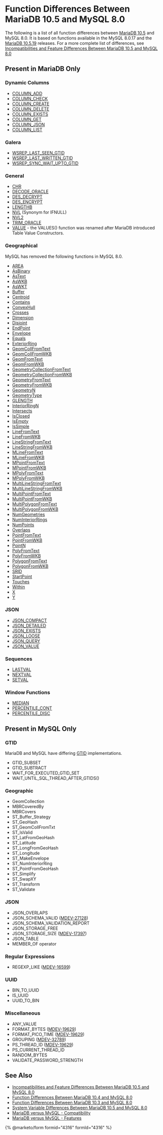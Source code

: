 # Function Differences Between MariaDB 10.5 and MySQL 8.0

The following is a list of all function differences between [MariaDB 10.5](../../../old-releases/mariadb-10-5-series/what-is-mariadb-105.md) and MySQL 8.0. It is based on functions available in the MySQL 8.0.17 and the [MariaDB 10.5.19](../../../old-releases/mariadb-10-5-series/mariadb-10-5-19-release-notes.md) releases. For a more complete list of differences, see [Incompatibilities and Feature Differences Between MariaDB 10.5 and MySQL 8.0](../incompatibilities-and-feature-differences-between-mariadb-and-mysql-unmaint/incompatibilities-and-feature-differences-between-mariadb-10-5-and-mysql-8.md)

## Present in MariaDB Only

### Dynamic Columns

* [COLUMN\_ADD](https://app.gitbook.com/s/SsmexDFPv2xG2OTyO5yV/reference/sql-functions/special-functions/dynamic-columns-functions/column_add)
* [COLUMN\_CHECK](https://app.gitbook.com/s/SsmexDFPv2xG2OTyO5yV/reference/sql-functions/special-functions/dynamic-columns-functions/column_check)
* [COLUMN\_CREATE](https://app.gitbook.com/s/SsmexDFPv2xG2OTyO5yV/reference/sql-functions/special-functions/dynamic-columns-functions/column_create)
* [COLUMN\_DELETE](https://app.gitbook.com/s/SsmexDFPv2xG2OTyO5yV/reference/sql-functions/special-functions/dynamic-columns-functions/column_delete)
* [COLUMN\_EXISTS](https://app.gitbook.com/s/SsmexDFPv2xG2OTyO5yV/reference/sql-functions/special-functions/dynamic-columns-functions/column_exists)
* [COLUMN\_GET](https://app.gitbook.com/s/SsmexDFPv2xG2OTyO5yV/reference/sql-functions/special-functions/dynamic-columns-functions/column_get)
* [COLUMN\_JSON](https://app.gitbook.com/s/SsmexDFPv2xG2OTyO5yV/reference/sql-functions/special-functions/dynamic-columns-functions/column_json)
* [COLUMN\_LIST](https://app.gitbook.com/s/SsmexDFPv2xG2OTyO5yV/reference/sql-functions/special-functions/dynamic-columns-functions/column_list)

### Galera

* [WSREP\_LAST\_SEEN\_GTID](https://app.gitbook.com/s/SsmexDFPv2xG2OTyO5yV/reference/sql-functions/special-functions/galera-functions/wsrep_last_seen_gtid)
* [WSREP\_LAST\_WRITTEN\_GTID](https://app.gitbook.com/s/SsmexDFPv2xG2OTyO5yV/reference/sql-functions/special-functions/galera-functions/wsrep_last_written_gtid)
* [WSREP\_SYNC\_WAIT\_UPTO\_GTID](https://app.gitbook.com/s/SsmexDFPv2xG2OTyO5yV/reference/sql-functions/special-functions/galera-functions/wsrep_sync_wait_upto_gtid)

### General

* [CHR](https://app.gitbook.com/s/SsmexDFPv2xG2OTyO5yV/reference/sql-functions/string-functions/chr)
* [DECODE\_ORACLE](https://app.gitbook.com/s/SsmexDFPv2xG2OTyO5yV/reference/sql-functions/secondary-functions/encryption-hashing-and-compression-functions/decode)
* [DES\_DECRYPT](https://app.gitbook.com/s/SsmexDFPv2xG2OTyO5yV/reference/sql-functions/secondary-functions/encryption-hashing-and-compression-functions/des_decrypt)
* [DES\_ENCRYPT](https://app.gitbook.com/s/SsmexDFPv2xG2OTyO5yV/reference/sql-functions/secondary-functions/encryption-hashing-and-compression-functions/des_encrypt)
* [LENGTHB](https://app.gitbook.com/s/SsmexDFPv2xG2OTyO5yV/reference/sql-functions/string-functions/lengthb)
* [NVL](https://app.gitbook.com/s/SsmexDFPv2xG2OTyO5yV/reference/sql-functions/control-flow-functions/ifnull) (Synonym for IFNULL)
* [NVL2](https://app.gitbook.com/s/SsmexDFPv2xG2OTyO5yV/reference/sql-functions/control-flow-functions/nvl2)
* [TRIM\_ORACLE](https://app.gitbook.com/s/SsmexDFPv2xG2OTyO5yV/reference/sql-functions/string-functions/trim)
* [VALUE](https://app.gitbook.com/s/SsmexDFPv2xG2OTyO5yV/reference/sql-functions/secondary-functions/miscellaneous-functions/values-value) - the VALUES() function was renamed after MariaDB introduced Table Value Constructors.

### Geographical

MySQL has removed the following functions in MySQL 8.0.

* [AREA](https://app.gitbook.com/s/SsmexDFPv2xG2OTyO5yV/reference/sql-statements/geometry-constructors/polygon-properties/st_area)
* [AsBinary](https://app.gitbook.com/s/SsmexDFPv2xG2OTyO5yV/reference/sql-statements/geometry-constructors/wkb/st_asbinary)
* [AsText](https://app.gitbook.com/s/SsmexDFPv2xG2OTyO5yV/reference/sql-statements/geometry-constructors/wkt/st_astext)
* [AsWKB](https://app.gitbook.com/s/SsmexDFPv2xG2OTyO5yV/reference/sql-statements/geometry-constructors/wkb/aswkb)
* [AsWKT](https://app.gitbook.com/s/SsmexDFPv2xG2OTyO5yV/reference/sql-statements/geometry-constructors/wkt/st_aswkt)
* [Buffer](https://app.gitbook.com/s/SsmexDFPv2xG2OTyO5yV/reference/sql-statements/geometry-constructors/geometry-constructors/buffer)
* [Centroid](https://app.gitbook.com/s/SsmexDFPv2xG2OTyO5yV/reference/sql-statements/geometry-constructors/polygon-properties/centroid)
* [Contains](https://app.gitbook.com/s/SsmexDFPv2xG2OTyO5yV/reference/sql-statements/geometry-constructors/geometry-relations/contains)
* [ConvexHull](https://app.gitbook.com/s/SsmexDFPv2xG2OTyO5yV/reference/sql-statements/geometry-constructors/geometry-constructors/convexhull)
* [Crosses](https://app.gitbook.com/s/SsmexDFPv2xG2OTyO5yV/reference/sql-statements/geometry-constructors/geometry-relations/crosses)
* [Dimension](https://app.gitbook.com/s/SsmexDFPv2xG2OTyO5yV/reference/sql-statements/geometry-constructors/geometry-properties/dimension)
* [Disjoint](https://app.gitbook.com/s/SsmexDFPv2xG2OTyO5yV/reference/sql-statements/geometry-constructors/geometry-relations/disjoint)
* [EndPoint](https://app.gitbook.com/s/SsmexDFPv2xG2OTyO5yV/reference/sql-statements/geometry-constructors/linestring-properties/st_endpoint)
* [Envelope](https://app.gitbook.com/s/SsmexDFPv2xG2OTyO5yV/reference/sql-statements/geometry-constructors/geometry-properties/st_envelope)
* [Equals](https://app.gitbook.com/s/SsmexDFPv2xG2OTyO5yV/reference/sql-statements/geometry-constructors/geometry-relations/equals)
* [ExteriorRing](https://app.gitbook.com/s/SsmexDFPv2xG2OTyO5yV/reference/sql-statements/geometry-constructors/polygon-properties/st_exteriorring)
* [GeomCollFromText](https://app.gitbook.com/s/SsmexDFPv2xG2OTyO5yV/reference/sql-statements/geometry-constructors/wkt/st_geomcollfromtext)
* [GeomCollFromWKB](https://app.gitbook.com/s/SsmexDFPv2xG2OTyO5yV/reference/sql-statements/geometry-constructors/wkb/st_geomcollfromwkb)
* [GeomFromText](https://app.gitbook.com/s/SsmexDFPv2xG2OTyO5yV/reference/sql-statements/geometry-constructors/wkt/st_geomfromtext)
* [GeomFromWKB](https://app.gitbook.com/s/SsmexDFPv2xG2OTyO5yV/reference/sql-statements/geometry-constructors/wkb/st_geomfromwkb)
* [GeometryCollectionFromText](https://app.gitbook.com/s/SsmexDFPv2xG2OTyO5yV/reference/sql-statements/geometry-constructors/wkt/geometrycollectionfromtext)
* [GeometryCollectionFromWKB](https://app.gitbook.com/s/SsmexDFPv2xG2OTyO5yV/reference/sql-statements/geometry-constructors/wkb/geometrycollectionfromwkb)
* [GeometryFromText](https://app.gitbook.com/s/SsmexDFPv2xG2OTyO5yV/reference/sql-statements/geometry-constructors/wkt/geometryfromtext)
* [GeometryFromWKB](https://app.gitbook.com/s/SsmexDFPv2xG2OTyO5yV/reference/sql-statements/geometry-constructors/wkb/geometryfromwkb)
* [GeometryN](https://app.gitbook.com/s/SsmexDFPv2xG2OTyO5yV/reference/sql-statements/geometry-constructors/geometry-properties/st_geometryn)
* [GeometryType](https://app.gitbook.com/s/SsmexDFPv2xG2OTyO5yV/reference/sql-statements/geometry-constructors/geometry-properties/st_geometrytype)
* [GLENGTH](https://app.gitbook.com/s/SsmexDFPv2xG2OTyO5yV/reference/sql-statements/geometry-constructors/linestring-properties/glength)
* [InteriorRingN](https://app.gitbook.com/s/SsmexDFPv2xG2OTyO5yV/reference/sql-statements/geometry-constructors/polygon-properties/st_interiorringn)
* [Intersects](https://app.gitbook.com/s/SsmexDFPv2xG2OTyO5yV/reference/sql-statements/geometry-constructors/geometry-relations/intersects)
* [IsClosed](https://app.gitbook.com/s/SsmexDFPv2xG2OTyO5yV/reference/sql-statements/geometry-constructors/geometry-properties/isclosed)
* [IsEmpty](https://app.gitbook.com/s/SsmexDFPv2xG2OTyO5yV/reference/sql-statements/geometry-constructors/geometry-properties/st_isempty)
* [IsSimple](https://app.gitbook.com/s/SsmexDFPv2xG2OTyO5yV/reference/sql-statements/geometry-constructors/geometry-properties/st_issimple)
* [LineFromText](https://app.gitbook.com/s/SsmexDFPv2xG2OTyO5yV/reference/sql-statements/geometry-constructors/wkt/st_linefromtext)
* [LineFromWKB](https://app.gitbook.com/s/SsmexDFPv2xG2OTyO5yV/reference/sql-statements/geometry-constructors/wkb/st_linefromwkb)
* [LineStringFromText](https://app.gitbook.com/s/SsmexDFPv2xG2OTyO5yV/reference/sql-statements/geometry-constructors/wkt/linestringfromtext)
* [LineStringFromWKB](https://app.gitbook.com/s/SsmexDFPv2xG2OTyO5yV/reference/sql-statements/geometry-constructors/wkb/linestringfromwkb)
* [MLineFromText](https://app.gitbook.com/s/SsmexDFPv2xG2OTyO5yV/reference/sql-statements/geometry-constructors/wkt/mlinefromtext)
* [MLineFromWKB](https://app.gitbook.com/s/SsmexDFPv2xG2OTyO5yV/reference/sql-statements/geometry-constructors/wkb/mlinefromwkb)
* [MPointFromText](https://app.gitbook.com/s/SsmexDFPv2xG2OTyO5yV/reference/sql-statements/geometry-constructors/wkt/mpointfromtext)
* [MPointFromWKB](https://app.gitbook.com/s/SsmexDFPv2xG2OTyO5yV/reference/sql-statements/geometry-constructors/wkb/mpointfromwkb)
* [MPolyFromText](https://app.gitbook.com/s/SsmexDFPv2xG2OTyO5yV/reference/sql-statements/geometry-constructors/wkt/mpolyfromtext)
* [MPolyFromWKB](https://app.gitbook.com/s/SsmexDFPv2xG2OTyO5yV/reference/sql-statements/geometry-constructors/wkb/mpolyfromwkb)
* [MultiLineStringFromText](https://app.gitbook.com/s/SsmexDFPv2xG2OTyO5yV/reference/sql-statements/geometry-constructors/wkt/multilinestringfromtext)
* [MultiLineStringFromWKB](https://app.gitbook.com/s/SsmexDFPv2xG2OTyO5yV/reference/sql-statements/geometry-constructors/wkb/multilinestringfromwkb)
* [MultiPointFromText](https://app.gitbook.com/s/SsmexDFPv2xG2OTyO5yV/reference/sql-statements/geometry-constructors/wkt/multipointfromtext)
* [MultiPointFromWKB](https://app.gitbook.com/s/SsmexDFPv2xG2OTyO5yV/reference/sql-statements/geometry-constructors/wkb/multipointfromwkb)
* [MultiPolygonFromText](https://app.gitbook.com/s/SsmexDFPv2xG2OTyO5yV/reference/sql-statements/geometry-constructors/wkt/multipolygonfromtext)
* [MultiPolygonFromWKB](https://app.gitbook.com/s/SsmexDFPv2xG2OTyO5yV/reference/sql-statements/geometry-constructors/wkb/multipolygonfromwkb)
* [NumGeometries](https://app.gitbook.com/s/SsmexDFPv2xG2OTyO5yV/reference/sql-statements/geometry-constructors/geometry-properties/st_numgeometries)
* [NumInteriorRings](https://app.gitbook.com/s/SsmexDFPv2xG2OTyO5yV/reference/sql-statements/geometry-constructors/polygon-properties/st_numinteriorrings)
* [NumPoints](https://app.gitbook.com/s/SsmexDFPv2xG2OTyO5yV/reference/sql-statements/geometry-constructors/linestring-properties/st_numpoints)
* [Overlaps](https://app.gitbook.com/s/SsmexDFPv2xG2OTyO5yV/reference/sql-statements/geometry-constructors/geometry-relations/overlaps)
* [PointFromText](https://app.gitbook.com/s/SsmexDFPv2xG2OTyO5yV/reference/sql-statements/geometry-constructors/wkt/st_pointfromtext)
* [PointFromWKB](https://app.gitbook.com/s/SsmexDFPv2xG2OTyO5yV/reference/sql-statements/geometry-constructors/wkb/st_pointfromwkb)
* [PointN](https://app.gitbook.com/s/SsmexDFPv2xG2OTyO5yV/reference/sql-statements/geometry-constructors/linestring-properties/st_pointn)
* [PolyFromText](https://app.gitbook.com/s/SsmexDFPv2xG2OTyO5yV/reference/sql-statements/geometry-constructors/wkt/st_polyfromtext)
* [PolyFromWKB](https://app.gitbook.com/s/SsmexDFPv2xG2OTyO5yV/reference/sql-statements/geometry-constructors/wkb/st_polyfromwkb)
* [PolygonFromText](https://app.gitbook.com/s/SsmexDFPv2xG2OTyO5yV/reference/sql-statements/geometry-constructors/wkt/polygonfromtext)
* [PolygonFromWKB](https://app.gitbook.com/s/SsmexDFPv2xG2OTyO5yV/reference/sql-statements/geometry-constructors/wkb/polygonfromwkb)
* [SRID](https://app.gitbook.com/s/SsmexDFPv2xG2OTyO5yV/reference/sql-statements/geometry-constructors/geometry-properties/st_srid)
* [StartPoint](https://app.gitbook.com/s/SsmexDFPv2xG2OTyO5yV/reference/sql-statements/geometry-constructors/linestring-properties/st_startpoint)
* [Touches](https://app.gitbook.com/s/SsmexDFPv2xG2OTyO5yV/reference/sql-statements/geometry-constructors/geometry-relations/touches)
* [Within](https://app.gitbook.com/s/SsmexDFPv2xG2OTyO5yV/reference/sql-statements/geometry-constructors/geometry-relations/within)
* [X](https://app.gitbook.com/s/SsmexDFPv2xG2OTyO5yV/reference/sql-statements/geometry-constructors/point-properties/st_x)
* [Y](https://app.gitbook.com/s/SsmexDFPv2xG2OTyO5yV/reference/sql-statements/geometry-constructors/point-properties/st_y)

### JSON

* [JSON\_COMPACT](https://app.gitbook.com/s/SsmexDFPv2xG2OTyO5yV/reference/sql-functions/special-functions/json-functions/json_compact)
* [JSON\_DETAILED](https://app.gitbook.com/s/SsmexDFPv2xG2OTyO5yV/reference/sql-functions/special-functions/json-functions/json_detailed)
* [JSON\_EXISTS](https://app.gitbook.com/s/SsmexDFPv2xG2OTyO5yV/reference/sql-functions/special-functions/json-functions/json_exists)
* [JSON\_LOOSE](https://app.gitbook.com/s/SsmexDFPv2xG2OTyO5yV/reference/sql-functions/special-functions/json-functions/json_loose)
* [JSON\_QUERY](https://app.gitbook.com/s/SsmexDFPv2xG2OTyO5yV/reference/sql-functions/special-functions/json-functions/json_query)
* [JSON\_VALUE](https://app.gitbook.com/s/SsmexDFPv2xG2OTyO5yV/reference/sql-functions/special-functions/json-functions/json_value)

### Sequences

* [LASTVAL](https://app.gitbook.com/s/SsmexDFPv2xG2OTyO5yV/reference/sql-structure/sequences/sequence-functions/previous-value-for-sequence_name)
* [NEXTVAL](https://app.gitbook.com/s/SsmexDFPv2xG2OTyO5yV/reference/sql-structure/sequences/sequence-functions/next-value-for-sequence_name)
* [SETVAL](https://app.gitbook.com/s/SsmexDFPv2xG2OTyO5yV/reference/sql-structure/sequences/sequence-functions/setval)

### Window Functions

* [MEDIAN](https://app.gitbook.com/s/SsmexDFPv2xG2OTyO5yV/reference/sql-functions/special-functions/window-functions/median)
* [PERCENTILE\_CONT](https://app.gitbook.com/s/SsmexDFPv2xG2OTyO5yV/reference/sql-functions/special-functions/window-functions/percentile_cont)
* [PERCENTILE\_DISC](https://app.gitbook.com/s/SsmexDFPv2xG2OTyO5yV/reference/sql-functions/special-functions/window-functions/percentile_disc)

## Present in MySQL Only

### GTID

MariaDB and MySQL have differing [GTID](https://app.gitbook.com/s/SsmexDFPv2xG2OTyO5yV/ha-and-performance/standard-replication/gtid) implementations.

* GTID\_SUBSET
* GTID\_SUBTRACT
* WAIT\_FOR\_EXECUTED\_GTID\_SET
* WAIT\_UNTIL\_SQL\_THREAD\_AFTER\_GTIDS()

### Geographic

* GeomCollection
* MBRCoveredBy
* MBRCovers
* ST\_Buffer\_Strategy
* ST\_GeoHash
* ST\_GeomCollFromTxt
* ST\_IsValid
* ST\_LatFromGeoHash
* ST\_Latitude
* ST\_LongFromGeoHash
* ST\_Longitude
* ST\_MakeEnvelope
* ST\_NumInteriorRing
* ST\_PointFromGeoHash
* ST\_Simplify
* ST\_SwapXY
* ST\_Transform
* ST\_Validate

### JSON

* JSON\_OVERLAPS
* JSON\_SCHEMA\_VALID ([MDEV-27128](https://jira.mariadb.org/browse/MDEV-27128))
* JSON\_SCHEMA\_VALIDATION\_REPORT
* JSON\_STORAGE\_FREE
* JSON\_STORAGE\_SIZE ([MDEV-17397](https://jira.mariadb.org/browse/MDEV-17397))
* JSON\_TABLE
* MEMBER\_OF operator

### Regular Expressions

* REGEXP\_LIKE ([MDEV-16599](https://jira.mariadb.org/browse/MDEV-16599))

### UUID

* BIN\_TO\_UUID
* IS\_UUID
* UUID\_TO\_BIN

### Miscellaneous

* ANY\_VALUE
* FORMAT\_BYTES ([MDEV-19629](https://jira.mariadb.org/browse/MDEV-19629))
* FORMAT\_PICO\_TIME ([MDEV-19629](https://jira.mariadb.org/browse/MDEV-19629))
* GROUPING ([MDEV-32789](https://jira.mariadb.org/browse/MDEV-32789))
* PS\_THREAD\_ID ([MDEV-19629](https://jira.mariadb.org/browse/MDEV-19629))
* PS\_CURRENT\_THREAD\_ID
* RANDOM\_BYTES
* VALIDATE\_PASSWORD\_STRENGTH

## See Also

* [Incompatibilities and Feature Differences Between MariaDB 10.5 and MySQL 8.0](../incompatibilities-and-feature-differences-between-mariadb-and-mysql-unmaint/incompatibilities-and-feature-differences-between-mariadb-10-5-and-mysql-8.md)
* [Function Differences Between MariaDB 10.4 and MySQL 8.0](function-differences-between-mariadb-and-mysql-unmaintained-series/function-differences-between-mariadb-10-4-and-mysql-8-0.md)
* [Function Differences Between MariaDB 10.3 and MySQL 8.0](function-differences-between-mariadb-and-mysql-unmaintained-series/function-differences-between-mariadb-10-3-and-mysql-8-0.md)
* [System Variable Differences Between MariaDB 10.5 and MySQL 8.0](../system-variable-differences-between-mariadb-and-mysql/system-variable-differences-between-mariadb-and-mysql-unmaintained-series/system-variable-differences-between-mariadb-10-5-and-mysql-8-0.md)
* [MariaDB versus MySQL - Compatibility](https://github.com/mariadb-corporation/docs-server/blob/test/release-notes/compatibility-and-differences/function-differences-between-mariadb-and-mysql/broken-reference/README.md)
* [MariaDB versus MySQL - Features](../mariadb-vs-mysql-features.md)

{% @marketo/form formid="4316" formId="4316" %}
